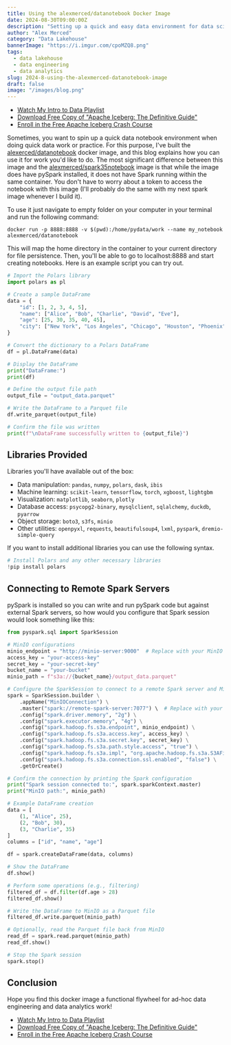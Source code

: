 ```yaml
---
title: Using the alexmerced/datanotebook Docker Image
date: 2024-08-30T09:00:00Z
description: "Setting up a quick and easy data environment for data science and analytics"
author: "Alex Merced"
category: "Data Lakehouse"
bannerImage: "https://i.imgur.com/cpoMZQ8.png"
tags:
  - data lakehouse
  - data engineering
  - data analytics
slug: 2024-8-using-the-alexmerced-datanotebook-image
draft: false
image: "/images/blog.png"
---
```


- [Watch My Intro to Data Playlist](https://www.youtube.com/watch?v=nq8ETrTgT7o&list=PLsLAVBjQJO0p_4Nqz99tIjeoDYE97L0xY&pp=iAQB)
- [Download Free Copy of "Apache Iceberg: The Definitive Guide"](https://drmevn.fyi/datanotebook830)
- [Enroll in the Free Apache Iceberg Crash Course](https://drmevn.fyi/datanotecourse830)

Sometimes, you want to spin up a quick data notebook environment when doing quick data work or practice. For this purpose, I've built the [alexerced/datanotebook](https://hub.docker.com/repository/docker/alexmerced/datanotebook/general) docker image, and this blog explains how you can use it for work you'd like to do. The most significant difference between this image and the [alexmerced/spark35notebook](https://hub.docker.com/repository/docker/alexmerced/spark35notebook/general) image is that while the image does have pySpark installed, it does not have Spark running within the same container. You don't have to worry about a token to access the notebook with this image (I'll probably do the same with my next spark image whenever I build it).

To use it just navigate to empty folder on your computer in your terminal and run the following command:

```
docker run -p 8888:8888 -v $(pwd):/home/pydata/work --name my_notebook alexmerced/datanotebook
```

This will map the home directory in the container to your current directory for file persistence. Then, you'll be able to go to localhost:8888 and start creating notebooks. Here is an example script you can try out.

```py
# Import the Polars library
import polars as pl

# Create a sample DataFrame
data = {
    "id": [1, 2, 3, 4, 5],
    "name": ["Alice", "Bob", "Charlie", "David", "Eve"],
    "age": [25, 30, 35, 40, 45],
    "city": ["New York", "Los Angeles", "Chicago", "Houston", "Phoenix"]
}

# Convert the dictionary to a Polars DataFrame
df = pl.DataFrame(data)

# Display the DataFrame
print("DataFrame:")
print(df)

# Define the output file path
output_file = "output_data.parquet"

# Write the DataFrame to a Parquet file
df.write_parquet(output_file)

# Confirm the file was written
print(f"\nDataFrame successfully written to {output_file}")
```

## Libraries Provided

Libraries you'll have available out of the box:

  - Data manipulation: `pandas`, `numpy`, `polars`, `dask`, `ibis`
  - Machine learning: `scikit-learn`, `tensorflow`, `torch`, `xgboost`, `lightgbm`
  - Visualization: `matplotlib`, `seaborn`, `plotly`
  - Database access: `psycopg2-binary`, `mysqlclient`, `sqlalchemy`, `duckdb`, `pyarrow`
  - Object storage: `boto3`, `s3fs`, `minio`
  - Other utilities: `openpyxl`, `requests`, `beautifulsoup4`, `lxml`, `pyspark`, `dremio-simple-query`

If you want to install additional libraries you can use the following syntax.

```py
# Install Polars and any other necessary libraries
!pip install polars
```

## Connecting to Remote Spark Servers

pySpark is installed so you can write and run pySpark code but against external Spark servers, so how would you configure that Spark session would look something like this:

```py
from pyspark.sql import SparkSession

# MinIO configurations
minio_endpoint = "http://minio-server:9000"  # Replace with your MinIO server URL
access_key = "your-access-key"
secret_key = "your-secret-key"
bucket_name = "your-bucket"
minio_path = f"s3a://{bucket_name}/output_data.parquet"

# Configure the SparkSession to connect to a remote Spark server and MinIO
spark = SparkSession.builder \
    .appName("MinIOConnection") \
    .master("spark://remote-spark-server:7077") \  # Replace with your Spark master URL
    .config("spark.driver.memory", "2g") \
    .config("spark.executor.memory", "4g") \
    .config("spark.hadoop.fs.s3a.endpoint", minio_endpoint) \
    .config("spark.hadoop.fs.s3a.access.key", access_key) \
    .config("spark.hadoop.fs.s3a.secret.key", secret_key) \
    .config("spark.hadoop.fs.s3a.path.style.access", "true") \
    .config("spark.hadoop.fs.s3a.impl", "org.apache.hadoop.fs.s3a.S3AFileSystem") \
    .config("spark.hadoop.fs.s3a.connection.ssl.enabled", "false") \
    .getOrCreate()

# Confirm the connection by printing the Spark configuration
print("Spark session connected to:", spark.sparkContext.master)
print("MinIO path:", minio_path)

# Example DataFrame creation
data = [
    (1, "Alice", 25),
    (2, "Bob", 30),
    (3, "Charlie", 35)
]
columns = ["id", "name", "age"]

df = spark.createDataFrame(data, columns)

# Show the DataFrame
df.show()

# Perform some operations (e.g., filtering)
filtered_df = df.filter(df.age > 28)
filtered_df.show()

# Write the DataFrame to MinIO as a Parquet file
filtered_df.write.parquet(minio_path)

# Optionally, read the Parquet file back from MinIO
read_df = spark.read.parquet(minio_path)
read_df.show()

# Stop the Spark session
spark.stop()

```

## Conclusion

Hope you find this docker image a functional flywheel for ad-hoc data engineering and data analytics work!


- [Watch My Intro to Data Playlist](https://www.youtube.com/watch?v=nq8ETrTgT7o&list=PLsLAVBjQJO0p_4Nqz99tIjeoDYE97L0xY&pp=iAQB)
- [Download Free Copy of "Apache Iceberg: The Definitive Guide"](https://drmevn.fyi/datanotebook830)
- [Enroll in the Free Apache Iceberg Crash Course](https://drmevn.fyi/datanotecourse830)
